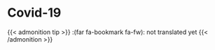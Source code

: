 # Covid-19


{{< admonition tip >}}
:(far fa-bookmark fa-fw): not translated yet
{{< /admonition >}}
<!--more-->
